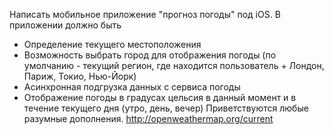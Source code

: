 Написать мобильное приложение  "прогноз погоды" под iOS. В приложении должно быть
* Определение текущего местоположения
* Возможность выбрать город для отображения погоды (по умолчанию - текущий регион, где находится пользователь + Лондон, Париж, Токио, Нью-Йорк) 
* Асинхронная подгрузка данных с сервиса погоды
* Отображение погоды в градусах цельсия в данный момент и в течение текущего дня (утро, день, вечер)
Приветствуются любые разумные дополнения.
http://openweathermap.org/current